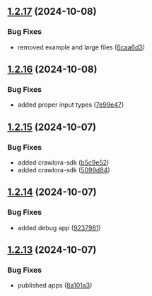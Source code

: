 ## [1.2.17](https://github.com/crawlora-com/typescript-sdk/compare/v1.2.16...v1.2.17) (2024-10-08)


### Bug Fixes

* removed example and large files ([6caa6d3](https://github.com/crawlora-com/typescript-sdk/commit/6caa6d37a2cd877839a6364c7d264de19f53bded))



## [1.2.16](https://github.com/crawlora-com/typescript-sdk/compare/v1.2.15...v1.2.16) (2024-10-08)


### Bug Fixes

* added proper input types ([7e99e47](https://github.com/crawlora-com/typescript-sdk/commit/7e99e4705aa8b902ac7c82115c27ddc26834f81d))



## [1.2.15](https://github.com/crawlora-com/typescript-sdk/compare/v1.2.14...v1.2.15) (2024-10-07)


### Bug Fixes

* added crawlora-sdk ([b5c9e52](https://github.com/crawlora-com/typescript-sdk/commit/b5c9e52d692870b4a5144fc6b0db7a28343f08c5))
* added crawlora-sdk ([5099d84](https://github.com/crawlora-com/typescript-sdk/commit/5099d84b2713494e340b9f35a82685cd7344f243))



## [1.2.14](https://github.com/crawlora-com/typescript-sdk/compare/v1.2.13...v1.2.14) (2024-10-07)


### Bug Fixes

* added debug app ([9237981](https://github.com/crawlora-com/typescript-sdk/commit/92379814912726bc317fa2741f591adddec3cb14))



## [1.2.13](https://github.com/crawlora-com/typescript-sdk/compare/v1.2.11...v1.2.13) (2024-10-07)


### Bug Fixes

* published apps ([8a101a3](https://github.com/crawlora-com/typescript-sdk/commit/8a101a3d36329b9bc1b6de716beabaf55d279cee))



